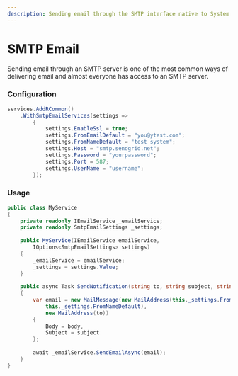 ```yaml
---
description: Sending email through the SMTP interface native to System.Net.Mail namespace
---
```


# SMTP Email

Sending email through an SMTP server is one of the most common ways of delivering email and almost everyone has access to an SMTP server. &#x20;

### Configuration

```csharp
services.AddRCommon()
    .WithSmtpEmailServices(settings =>
        {
            settings.EnableSsl = true;
            settings.FromEmailDefault = "you@ytest.com";
            settings.FromNameDefault = "test system";
            settings.Host = "smtp.sendgrid.net";
            settings.Password = "yourpassword";
            settings.Port = 587;
            settings.UserName = "username";
        });
```

### Usage

```csharp
public class MyService
{
    private readonly IEmailService _emailService;
    private readonly SmtpEmailSettings _settings;
    
    public MyService(IEmailService emailService, 
        IOptions<SmtpEmailSettings> settings)
    {
        _emailService = emailService;
        _settings = settings.Value;
    }
    
    public async Task SendNotification(string to, string subject, string body)
    {
        var email = new MailMessage(new MailAddress(this._settings.FromEmailDefault, 
            this._settings.FromNameDefault), 
            new MailAddress(to))
        {
            Body = body,
            Subject = subject
        };
    
        await _emailService.SendEmailAsync(email);
    }
}
```
